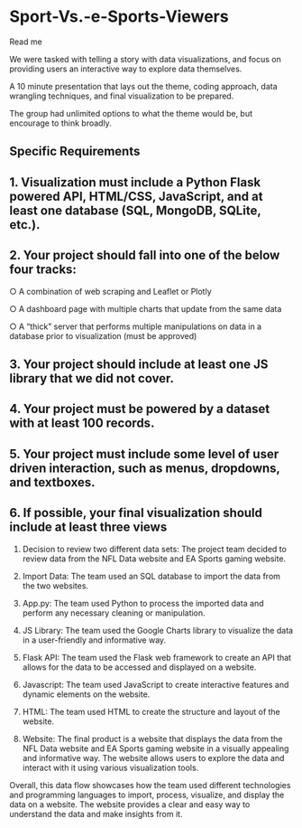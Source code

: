# Sport-Vs.-e-Sports-Viewers

Read me 

 We were tasked with telling a story with data visualizations, and focus on providing users an interactive way to explore data themselves. 

A 10 minute presentation that lays out the theme, coding approach, data wrangling techniques, and final visualization to be prepared.

The group had unlimited options to what the theme would be, but encourage to think broadly.

## Specific Requirements

 
## 1. Visualization must include a Python Flask powered API, HTML/CSS, JavaScript, and at least one database (SQL, MongoDB, SQLite, etc.). 

## 2. Your project should fall into one of the below four tracks:

○ A combination of web scraping and Leaflet or Plotly

○ A dashboard page with multiple charts that update from the same data

○ A “thick” server that performs multiple manipulations on data in a database prior to visualization (must be approved)

## 3. Your project should include at least one JS library that we did not cover.

## 4. Your project must be powered by a dataset with at least 100 records.

## 5. Your project must include some level of user driven interaction, such as menus, dropdowns, and textboxes.

## 6. If possible, your final visualization should include at least three views


1. Decision to review two different data sets: The project team decided to review data from the NFL Data website and EA Sports gaming website.

2. Import Data: The team used an SQL database to import the data from the two websites.
 
3. App.py: The team used Python to process the imported data and perform any necessary cleaning or manipulation.
 
4. JS Library: The team used the Google Charts library to visualize the data in a user-friendly and informative way.
 
5. Flask API: The team used the Flask web framework to create an API that allows for the data to be accessed and displayed on a website.
 
6. Javascript: The team used JavaScript to create interactive features and dynamic elements on the website.

7. HTML: The team used HTML to create the structure and layout of the website.

8. Website: The final product is a website that displays the data from the NFL Data website and EA Sports gaming website in a visually appealing and informative way. The website allows users to explore the data and interact with it using various visualization tools.

Overall, this data flow showcases how the team used different technologies and programming languages to import, process, visualize, and display the data on a website. The website provides a clear and easy way to understand the data and make insights from it.
